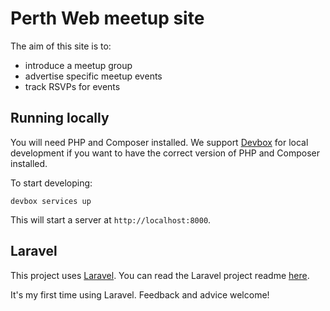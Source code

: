 # Perth Web meetup site

The aim of this site is to:
- introduce a meetup group
- advertise specific meetup events
- track RSVPs for events

## Running locally

You will need PHP and Composer installed. We support [Devbox](https://www.jetify.com/devbox/) for local development if you want to have the correct version of PHP and Composer installed.

To start developing:

    devbox services up

This will start a server at `http://localhost:8000`.

## Laravel

This project uses [Laravel](https://laravel.com). You can read the Laravel project readme [here](./README-laravel.md).

It's my first time using Laravel. Feedback and advice welcome!
